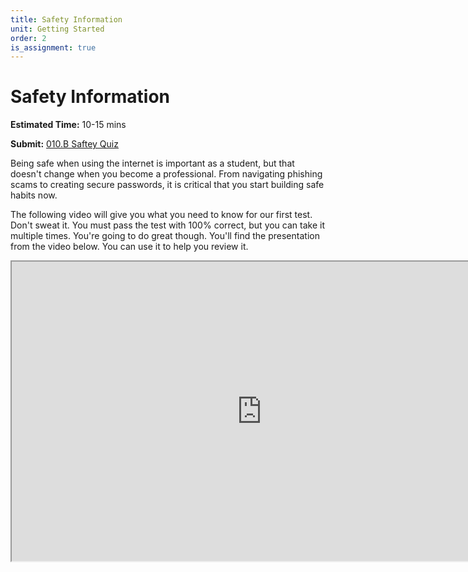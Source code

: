 ```yaml
---
title: Safety Information
unit: Getting Started
order: 2
is_assignment: true
---
```


# Safety Information

**Estimated Time:** 10-15 mins

**Submit:** [010.B Saftey Quiz]({{page.dropbox}})

Being safe when using the internet is important as a student, but that doesn't change when you become a professional. From navigating phishing scams to creating secure passwords, it is critical that you start building safe habits now.

The following video will give you what you need to know for our first test. Don't sweat it. You must pass the test with 100% correct, but you can take it multiple times. You're going to do great though. You'll find the presentation from the video below. You can use it to help you review it.

<iframe src="https://docs.google.com/presentation/d/e/2PACX-1vQCUBUjZtAHaVW1NTfMklP6PGZQk-URu6KZWsouggXV9ynqjz29NgcrbFEK4n5iFIqQOa5I90nG8Mbp/embed?start=false&amp;loop=false&amp;delayms=3000" width="800" height="479" allowfullscreen="allowfullscreen" webkitallowfullscreen="webkitallowfullscreen" mozallowfullscreen="mozallowfullscreen"></iframe>
